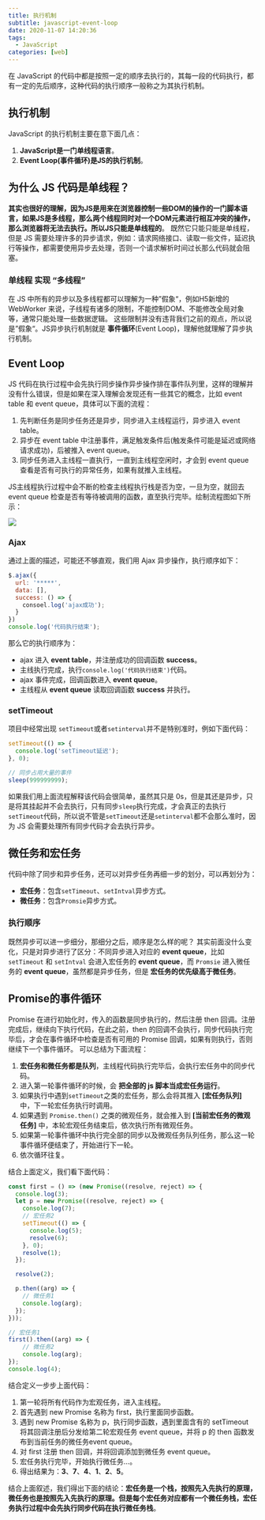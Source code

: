 ```yaml
---
title: 执行机制
subtitle: javascript-event-loop
date: 2020-11-07 14:20:36
tags:
  - JavaScript
categories: [web]
---
```

在 JavaScript 的代码中都是按照一定的顺序去执行的，其每一段的代码执行，都有一定的先后顺序，这种代码的执行顺序一般称之为其执行机制。

<!-- more -->
## 执行机制
JavaScript 的执行机制主要在意下面几点：
1. **JavaScript是一门单线程语言**。
2. **Event Loop(事件循环)是JS的执行机制**。

## 为什么 JS 代码是单线程？
**其实也很好的理解，因为JS是用来在浏览器控制一些DOM的操作的一门脚本语言，如果JS是多线程，那么两个线程同时对一个DOM元素进行相互冲突的操作，那么浏览器将无法去执行。所以JS只能是单线程的**。
既然它只能只能是单线程，但是 JS 需要处理许多的异步请求，例如：请求网络接口、读取一些文件，延迟执行等操作，都需要使用异步去处理，否则一个请求解析时间过长那么代码就会阻塞。
### 单线程 实现 “多线程”
在 JS 中所有的异步以及多线程都可以理解为一种”假象“，例如H5新增的 WebWorker 来说，子线程有诸多的限制，不能控制DOM、不能修改全局对象等，通常只能处理一些数据逻辑。
这些限制并没有违背我们之前的观点，所以说是”假象“。JS异步执行机制就是 **事件循环**(Event Loop)，理解他就理解了异步执行机制。
## Event Loop
JS 代码在执行过程中会先执行同步操作异步操作排在事件队列里，这样的理解并没有什么错误，但是如果在深入理解会发现还有一些其它的概念，比如 event table 和 event queue，具体可以下面的流程：

1. 先判断任务是同步任务还是异步，同步进入主线程运行，异步进入 event table。
2. 异步在 event table 中注册事件，满足触发条件后(触发条件可能是延迟或网络请求成功)，后被推入 event queue。
3. 同步任务进入主线程一直执行，一直到主线程空闲时，才会到 event queue  查看是否有可执行的异常任务，如果有就推入主线程。

JS主线程执行过程中会不断的检查主线程执行栈是否为空，一旦为空，就回去 event queue 检查是否有等待被调用的函数，直至执行完毕。绘制流程图如下所示：

![](https://img.bipch.cn/2021/02/03/56e4181bd3a21.png)

### Ajax
通过上面的描述，可能还不够直观，我们用 Ajax 异步操作，执行顺序如下：
```javascript
$.ajax({
  url: '*****',
  data: [],
  success: () => {
    consoel.log('ajax成功');
  }
})
console.log('代码执行结束');
```
那么它的执行顺序为：
- ajax 进入  **event table**，并注册成功的回调函数 **success**。
- 主线执行完成，执行`console.log('代码执行结束')`代码。
- ajax 事件完成，回调函数进入 **event queue**。
- 主线程从 **event queue** 读取回调函数 **success** 并执行。

### setTimeout
项目中经常出现 `setTimeout`或者`setinterval`并不是特别准时，例如下面代码：
```javascript
setTimeout(() => {
  console.log('setTimeout延迟');
}, 0);

// 同步占用大量的事件
sleep(999999999);
```
如果我们用上面流程解释该代码会很简单，虽然其只是 0s，但是其还是异步，只是将其挂起并不会去执行，只有同步`sleep`执行完成，才会真正的去执行`setTimeout`代码，所以说不管是`setTimeout`还是`setinterval`都不会那么准时，因为 JS 会需要处理所有同步代码才会去执行异步。
## 微任务和宏任务
代码中除了同步和异步任务，还可以对异步任务再细一步的划分，可以再划分为：
- **宏任务**：包含`setTimeout`、`setIntval`异步方式。
- **微任务**：包含`Promsie`异步方式。

### 执行顺序
既然异步可以进一步细分，那细分之后，顺序是怎么样的呢？
其实前面没什么变化，只是对异步进行了区分：不同异步进入对应的 **event queue**，比如 `setTimeout` 和 `setIntval` 会进入宏任务的 **event queue**，而 `Promsie` 进入微任务的 **event queue**，虽然都是异步任务，但是 **宏任务的优先级高于微任务**。
## Promise的事件循环
Promise 在进行初始化时，传入的函数是同步执行的，然后注册 then 回调。注册完成后，继续向下执行代码，在此之前，then 的回调不会执行，同步代码执行完毕后，才会在事件循环中检查是否有可用的 Promise 回调，如果有则执行，否则继续下一个事件循环。
可以总结为下面流程：

1. **宏任务和微任务都是队列**，主线程代码执行完毕后，会执行宏任务中的同步代码。
2. 进入第一轮事件循环的时候，会 **把全部的 js 脚本当成宏任务运行**。
3. 如果执行中遇到`setTimeout`之类的宏任务，那么会将其推入 **[宏任务队列]** 中，下一轮宏任务执行时调用。
4. 如果遇到 `Promise.then()` 之类的微观任务，就会推入到 **[当前宏任务的微观任务]** 中，本轮宏观任务结束后，依次执行所有微观任务。
5. 如果第一轮事件循环中执行完全部的同步以及微观任务队列任务，那么这一轮事件循环便结束了，开始进行下一轮。
6. 依次循环往复。

结合上面定义，我们看下面代码：
```javascript
const first = () => (new Promise((resolve, reject) => {
  console.log(3);
  let p = new Promise((resolve, reject) => {
    console.log(7);
    // 宏任务2
    setTimeout(() => {
      console.log(5);
      resolve(6);
    }, 0);
    resolve(1);
  });

  resolve(2);

  p.then((arg) => {
    // 微任务1
    console.log(arg);
  });
}));

// 宏任务1
first().then((arg) => {
    // 微任务2
    console.log(arg);
});
console.log(4);
```
结合定义一步步上面代码：
1. 第一轮将所有代码作为宏观任务，进入主线程。
2. 首先遇到 new Promise 名称为 first，执行里面同步函数。
3. 遇到 new Promise 名称为 p，执行同步函数，遇到里面含有的 setTimeout 将其回调注册后分发给第二轮宏观任务 event queue，并将 p 的 then 函数发布到当前任务的微任务event queue。
4. 对 first 注册 then 回调，并将回调添加到微任务 event queue。
5. 宏任务执行完毕，开始执行微任务...。
6. 得出结果为：**3**、**7**、**4**、**1**、**2**、**5**。

结合上面叙述，我们得出下面的结论：**宏任务是一个栈，按照先入先执行的原理，微任务也是按照先入先执行的原理。但是每个宏任务对应都有一个微任务栈，宏任务执行过程中会先执行同步代码在执行微任务栈**。
